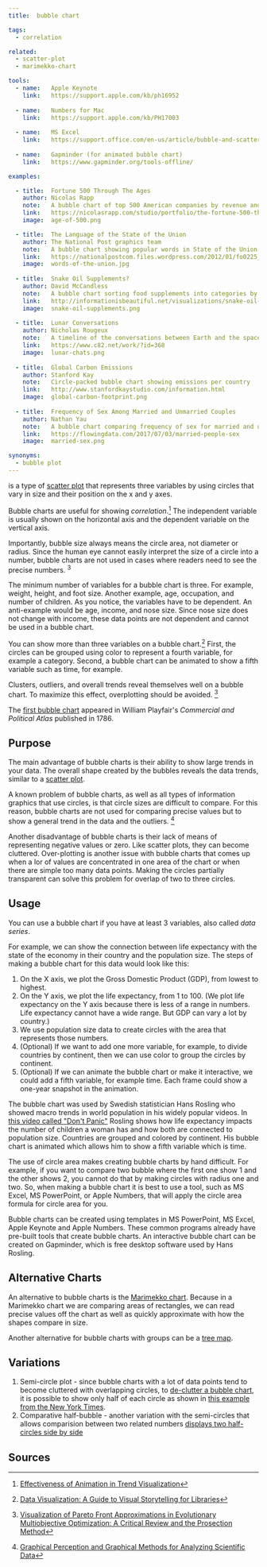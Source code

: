 ```yaml
---
title:  bubble chart

tags:
  - correlation

related:
  - scatter-plot
  - marimekko-chart

tools:
  - name:   Apple Keynote
    link:   https://support.apple.com/kb/ph16952
 
  - name:   Numbers for Mac
    link:   https://support.apple.com/kb/PH17003
 
  - name:   MS Excel
    link:   https://support.office.com/en-us/article/bubble-and-scatter-charts-in-power-view-bae4a433-afae-46eb-9a28-2fe09abb2a8d
    
  - name:   Gapminder (for animated bubble chart)
    link:   https://www.gapminder.org/tools-offline/

examples:

  - title:  Fortune 500 Through The Ages
    author: Nicolas Rapp
    note:   A bubble chart of top 500 American companies by revenue and by industry from 1780 to 2018.
    link:   https://nicolasrapp.com/studio/portfolio/the-fortune-500-through-the-ages/
    image:  age-of-500.png

  - title:  The Language of the State of the Union
    author: The National Post graphics team
    note:   A bubble chart showing popular words in State of the Union Addresses for different presidents
    link:   https://nationalpostcom.files.wordpress.com/2012/01/fo0225_stateoftheunion-2.pdf
    image:  words-of-the-union.jpg
 
  - title:  Snake Oil Supplements?
    author: David McCandless
    note:   A bubble chart sorting food supplements into categories by evidence of usefulness.
    link:   http://informationisbeautiful.net/visualizations/snake-oil-scientific-evidence-for-nutritional-supplements-vizsweet
    image:  snake-oil-supplements.png
    
  - title:  Lunar Conversations 
    author: Nicholas Rougeux
    note:   A timeline of the conversations between Earth and the spacecraft of the Apollo 11 mission from liftoff to splashdown. The                 number of words spoken is visualized as a bubble chart along the timeline. 
    link:   https://www.c82.net/work/?id=368
    image:  lunar-chats.png
    
  - title:  Global Carbon Emissions
    author: Stanford Kay
    note:   Circle-packed bubble chart showing emissions per country
    link:   http://www.stanfordkaystudio.com/information.html
    image:  global-carbon-footprint.png
    
  - title:  Frequency of Sex Among Married and Unmarried Couples
    author: Nathan Yau
    note:   A bubble chart comparing frequency of sex for married and unmarried people sorted by age
    link:   https://flowingdata.com/2017/07/03/married-people-sex
    image:  married-sex.png

synonyms:
  - bubble plot
---
```


is a type of [scatter plot](/scatter-plot) that represents three variables by using circles that vary in size and their position on the x and y axes. 

<!--more-->

Bubble charts are useful for showing *correlation*.[^1] The independent variable is usually shown on the horizontal axis and the dependent variable on the vertical axis.

Importantly, bubble size always means the circle area, not diameter or radius. Since the human eye cannot easily interpret the size of a circle into a number, bubble charts are not used in cases where readers need to see the precise numbers. <sup>3</sup>

The minimum number of variables for a bubble chart is three. For example, weight, height, and foot size. Another example, age, occupation, and number of children. As you notice, the variables have to be dependent. An anti-example would be age, income, and nose size. Since nose size does not change with income, these data points are not dependent and cannot be used in a bubble chart.

You can show more than three variables on a bubble chart.[^2] First, the circles can be grouped using color to represent a fourth variable, for example a category. Second, a bubble chart can be animated to show a fifth variable such as time, for example.

Clusters, outliers, and overall trends reveal themselves well on a bubble chart. To maximize this effect, overplotting should be avoided. [^3]

The [first bubble chart](https://en.wikipedia.org/wiki/Pie_chart#/media/File:Playfair_piecharts.jpg) appeared in William Playfair's <cite>Commercial and Political Atlas</cite> published in 1786.


## Purpose
The main advantage of bubble charts is their ability to show large trends in your data. The overall shape created by the bubbles reveals the data trends, similar to a [scatter plot](/scatter-plot).

A known problem of bubble charts, as well as all types of information graphics that use circles, is that circle sizes are difficult to compare. For this reason, bubble charts are not used for comparing precise values but to show a general trend in the data and the outliers. [^4]

Another disadvantage of bubble charts is their lack of means of representing negative values or zero. Like scatter plots, they can become cluttered. Over-plotting is another issue with bubble charts that comes up when a lor of values are concentrated in one area of the chart or when there are simple too many data points. Making the circles partially transparent can solve this problem for overlap of two to three circles.

## Usage
You can use a bubble chart if you have at least 3 variables, also called *data series*. 

For example, we can show the connection between life expectancy with the state of the economy in their country and the population size. The steps of making a bubble chart for this data would look like this:


1. On the X axis, we plot the Gross Domestic Product (GDP), from lowest to highest. 
2. On the Y axis, we plot the life expectancy, from 1 to 100. (We plot life expectancy on the Y axis because there is less of a range in numbers. Life expectancy cannot have a wide range. But GDP can vary a lot by country.) 
3. We use population size data to create circles with the area that represents those numbers.
4. (Optional) If we want to add one more variable, for example, to divide countries by continent, then we can use color to group the circles by continent.
5. (Optional) If we can animate the bubble chart or make it interactive, we could add a fifth variable, for example time. Each frame could show a one-year snapshot in the animation.

The bubble chart was used by Swedish statistician Hans Rosling who showed macro trends in world population in his widely popular videos. In [this video called "Don't Panic"](https://youtu.be/FACK2knC08E?t=452) Rosling shows how life expectancy impacts the number of children a woman has and how both are connected to population size. Countries are grouped and colored  by continent. His bubble chart is animated which allows him to show a fifth variable which is time.

The use of circle area makes creating bubble charts by hand difficult. For example, if you want to compare two bubble where the first one show 1 and the other shows 2, you cannot do that by making circles with radius one and two. So, when making a bubble chart it is best to use a tool, such as MS Excel, MS PowerPoint, or Apple Numbers, that will apply the circle area formula for circle area for you.

Bubble charts can be created using templates in MS PowerPoint, MS Excel, Apple Keynote and Apple Numbers. These common programs already have pre-built tools that create bubble charts. 
An interactive bubble chart can be created on Gapminder, which is free desktop software used by Hans Rosling.


## Alternative Charts

An alternative to bubble charts is the [Marimekko chart](marimekko-chart). Because in a Marimekko chart we are comparing areas of rectangles, we can read precise values off the chart as well as quickly approximate with how the shapes compare in size.

Another alternative for bubble charts with groups can be a [tree map](tree-map).


## Variations

1. Semi-circle plot - since bubble charts with a lot of data points tend to become cluttered with overlapping circles, to [de-clutter a bubble chart](https://flowingdata.com/2017/10/26/how-to-make-a-semicircle-plot-in-r/), it is possible to show only half of each circle as shown in [this example from the New York Times](https://www.nytimes.com/interactive/2017/09/01/upshot/cost-of-hurricane-harvey-only-one-storm-comes-close.html?smid=tw-share&_r=0).
2. Comparative half-bubble - another variation with the semi-circles that allows comparision between two related numbers [displays two half-circles side by side](https://www.informationisbeautifulawards.com/showcase/604-the-analytical-tourism-map-of-piedmont)

## Sources

[^1]: [Effectiveness of Animation in Trend Visualization](https://www.cc.gatech.edu/~stasko/papers/infovis08-anim.pdf)

[^2]: [Data Visualization: A Guide to Visual Storytelling for Libraries](https://books.google.com/books?id=wxrMDAAAQBAJ)

[^3]: [Visualization of Pareto Front Approximations in Evolutionary Multiobjective Optimization: A Critical Review and the Prosection Method](https://dis.ijs.si/tea/Publications/Tusar14tevc.pdf)

[^4]: [Graphical Perception and Graphical Methods for Analyzing Scientific Data](http://snoid.sv.vt.edu/~npolys/projects/safas/1695272.pdf)

